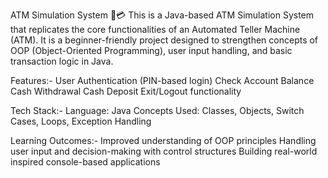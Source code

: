 ATM Simulation System 🏦💳
This is a Java-based ATM Simulation System that replicates the core functionalities of an Automated Teller Machine (ATM). It is a beginner-friendly project designed to strengthen concepts of OOP (Object-Oriented Programming), user input handling, and basic transaction logic in Java.

Features:-
    User Authentication (PIN-based login)
    Check Account Balance
    Cash Withdrawal
    Cash Deposit
    Exit/Logout functionality

Tech Stack:-
    Language: Java
    Concepts Used: Classes, Objects, Switch Cases, Loops, Exception Handling

Learning Outcomes:-
    Improved understanding of OOP principles
    Handling user input and decision-making with control structures
    Building real-world inspired console-based applications
